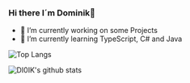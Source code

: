 ### Hi there I´m Dominik👋

- 🔭 I’m currently working on some Projects
- 🌱 I’m currently learning TypeScript, C# and Java

![Top Langs](https://github-readme-stats.vercel.app/api/top-langs/?username=DI0IK)

![DI0IK's github stats](https://github-readme-stats.vercel.app/api?username=DI0IK&theme=chartreuse-dark&show_icons=true)
